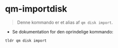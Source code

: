 # qm-importdisk

> Denne kommando er et alias af `qm disk import`.

- Se dokumentation for den oprindelige kommando:

`tldr qm disk import`
